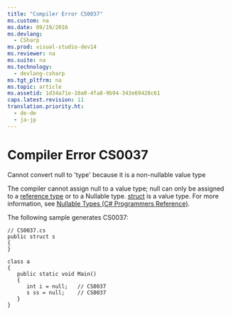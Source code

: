 ```yaml
---
title: "Compiler Error CS0037"
ms.custom: na
ms.date: 09/19/2016
ms.devlang: 
  - CSharp
ms.prod: visual-studio-dev14
ms.reviewer: na
ms.suite: na
ms.technology: 
  - devlang-csharp
ms.tgt_pltfrm: na
ms.topic: article
ms.assetid: 1d34a71e-10a0-4fa8-9b94-343e69428c61
caps.latest.revision: 11
translation.priority.ht: 
  - de-de
  - ja-jp
---
```

# Compiler Error CS0037
Cannot convert null to 'type' because it is a non-nullable value type  
  
 The compiler cannot assign null to a value type; null can only be assigned to a [reference type](../vs140/Reference-Types--C#-Reference-.md) or to a Nullable type. [struct](../vs140/struct--C#-Reference-.md) is a value type. For more information, see [Nullable Types (C# Programmers Reference)](../Topic/Nullable%20Types%20\(C%23%20Programming%20Guide\).md).  
  
 The following sample generates CS0037:  
  
```  
// CS0037.cs  
public struct s  
{  
}  
  
class a  
{  
   public static void Main()  
   {  
      int i = null;   // CS0037  
      s ss = null;    // CS0037  
   }  
}  
```